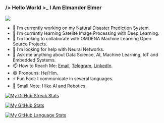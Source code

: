 ### /> Hello World >_ I Am Elmander Elmer

[![](https://komarev.com/ghpvc/?username=N-Elmer&color=1D4FA8)]()

- 🔭 I’m currently working on my Natural Disaster Prediction System.
- 🌱 I’m currently learning Satelite Image Processing with Deep Learning.
- 👯 I’m looking to collaborate with OMDENA Machine Learning Open Source Projects.
- 🤔 I’m looking for help with Neural Networks.
- 💬 Ask me anything about Data Science, AI, Machine Learning, IoT and Embedded Systems.
- 📫 How to Reach Me: [Email](mailto:elmerelmander@gmail.com), [Telegram](https://t.me/terraxscitech), [LinkedIn](https://www.linkedin.com/in/elmander-elmer-316b4218a/).
- 😄 Pronouns: He/Him.
- ⚡ Fun Fact: I communicate in several languages.
- 📝 Small Note: I like AI and Robotics.

[![My GitHub Streak Stats](https://github-readme-streak-stats.herokuapp.com/?user=N-Elmer&amp;theme=tokyonight)]()

[![My GitHub Stats](https://github-readme-stats.vercel.app/api/?username=N-Elmer&count_private=true&show_icons=true&theme=tokyonight&showicons=true)]()

[![My GitHub Language Stats](https://github-readme-stats.vercel.app/api/top-langs/?username=N-Elmer&langs_count=5&theme=tokyonight)]()
